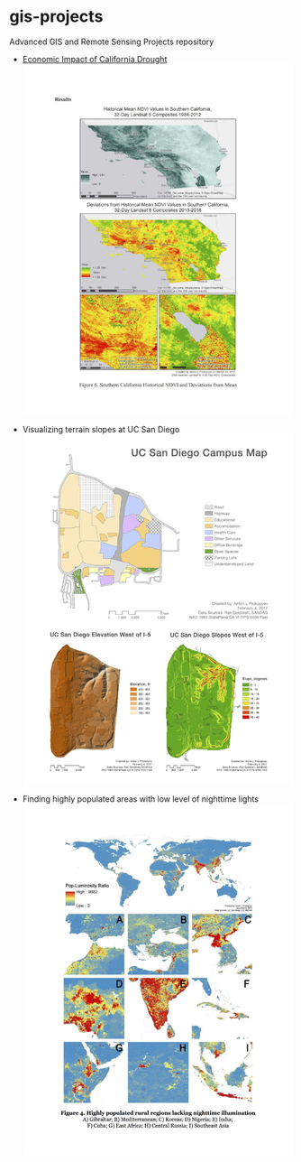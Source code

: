 # gis-projects
Advanced GIS and Remote Sensing Projects repository

* [Economic Impact of California Drought](../Code-Cali_Drought-AP.js)
![Remote Sensing](/GIS_Viz-Cali_Drought-AP.jpg)

* Visualizing terrain slopes at UC San Diego 
![UC San Diego Campus](/GIS_Viz-LaJolla_Slopes-AP.jpg)

* Finding highly populated areas with low level of nighttime lights
![UC San Diego Campus](/GIS_Viz-Pop_Luminosity_Index-AP.jpg)

